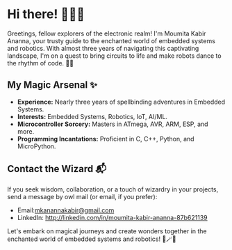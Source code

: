 # Hi there! 👋🧙‍♂️


Greetings, fellow explorers of the electronic realm! I'm Moumita Kabir Ananna, your trusty guide to the enchanted world of embedded systems and robotics. With almost three years of navigating this captivating landscape, I'm on a quest to bring circuits to life and make robots dance to the rhythm of code. 🤖💃

## My Magic Arsenal ✨

- **Experience:** Nearly three years of spellbinding adventures in Embedded Systems.
- **Interests:** Embedded Systems, Robotics, IoT, AI/ML.
- **Microcontroller Sorcery:** Masters in ATmega, AVR, ARM, ESP, and more.
- **Programming Incantations:** Proficient in C, C++, Python, and MicroPython.


## Contact the Wizard 📬

If you seek wisdom, collaboration, or a touch of wizardry in your projects, send a message by owl mail (or email, if you prefer):

- Email:mkanannakabir@gmail.com
- LinkedIn: http://linkedin.com/in/moumita-kabir-ananna-87b621139

Let's embark on magical journeys and create wonders together in the enchanted world of embedded systems and robotics! 🌌🪄🔮
